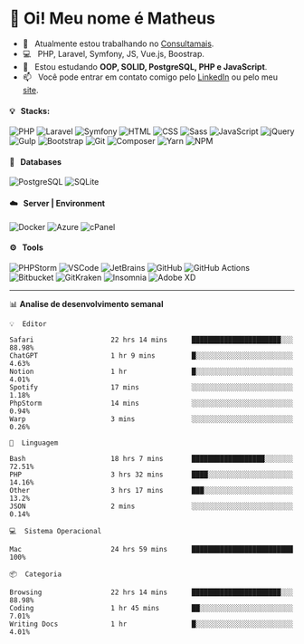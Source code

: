 # 👋 Oi! Meu nome é Matheus

- 🔭 &nbsp; Atualmente estou trabalhando no [Consultamais](https://consultamais.com.br/).
- 💻 &nbsp; PHP, Laravel, Symfony, JS, Vue.js, Boostrap.
- 🌱 &nbsp; Estou estudando **OOP, SOLID, PostgreSQL, PHP e JavaScript**.
- 📫 &nbsp; Você pode entrar em contato comigo pelo [LinkedIn](https://www.linkedin.com/in/matheuscamargoxavier/) ou pelo meu [site](https://matheuscamargo.co).

#### 💡 &nbsp; Stacks:
![PHP](https://img.shields.io/badge/-PHP-777BB4?&logo=php&logoColor=FFFFFF)
![Laravel](https://img.shields.io/badge/-Laravel-FF2D20?&logo=laravel&logoColor=FFFFFF)
![Symfony](https://img.shields.io/badge/-Symfony-000000?&logo=symfony&logoColor=FFFFFF)
![HTML](https://img.shields.io/badge/-HTML-E34F26?&logo=html5&logoColor=FFFFFF)
![CSS](https://img.shields.io/badge/-CSS-1572B6?&logo=css3&logoColor=FFFFFF)
![Sass](https://img.shields.io/badge/-Sass-CC6699?&logo=sass&logoColor=FFFFFF)
![JavaScript](https://img.shields.io/badge/-JavaScript-F7DF1E?&logo=javascript&logoColor=FFFFFF)
![jQuery](https://img.shields.io/badge/-jQuery-0769AD?&logo=jquery&logoColor=FFFFFF)
![Gulp](https://img.shields.io/badge/-Gulp-CF4647?&logo=gulp&logoColor=FFFFFF)
![Bootstrap](https://img.shields.io/badge/-Bootstrap-7952B3?&logo=bootstrap&logoColor=FFFFFF)
![Git](https://img.shields.io/badge/-Git-F05032?&logo=git&logoColor=FFFFFF)
![Composer](https://img.shields.io/badge/-Composer-885630?&logo=composer&logoColor=FFFFFF)
![Yarn](https://img.shields.io/badge/-Yarn-2C8EBB?&logo=yarn&logoColor=FFFFFF)
![NPM](https://img.shields.io/badge/-npm-CB3837?&logo=npm&logoColor=FFFFFF)

#### 💾 &nbsp; Databases
![PostgreSQL](https://img.shields.io/badge/-PostgreSQL-336791?&logo=PostgreSQL&logoColor=FFFFFF)
![SQLite](https://img.shields.io/badge/-SQLite-003B57?&logo=SQLite&logoColor=FFFFFF)

#### ☁️ &nbsp; Server | Environment
![Docker](https://img.shields.io/badge/-Docker-2496ED?&logo=docker&logoColor=FFFFFF)
![Azure](https://img.shields.io/badge/-Azure-0089D6?&logo=microsoft%20azure&logoColor=FFFFFF)
![cPanel](https://img.shields.io/badge/-cPanel-FF6C2C?&logo=cpanel&logoColor=FFFFFF)

#### ⚙️ &nbsp; Tools
![PHPStorm](https://img.shields.io/badge/-PHPStorm-000000?&logo=PHPStorm&logoColor=FFFFFF)
![VSCode](https://img.shields.io/badge/-VSCode-007ACC?&logo=Visual%20Studio%20Code&logoColor=FFFFFF) 
![JetBrains](https://img.shields.io/badge/-JetBrains-000000?&logo=jetbrains&logoColor=FFFFFF) 
![GitHub](https://img.shields.io/badge/-GitHub-181717?&logo=github&logoColor=FFFFFF) 
![GitHub Actions](https://img.shields.io/badge/-GitHub%20Actions-181717?&logo=GitHub%20Actions&logoColor=FFFFFF) 
![Bitbucket](https://img.shields.io/badge/-Bitbucket-0052CC?&logo=bitbucket&logoColor=FFFFFF)
![GitKraken](https://img.shields.io/badge/-GitKraken-179287?&logo=GitKraken&logoColor=FFFFFF)
![Insomnia](https://img.shields.io/badge/-Insomnia-5849BE?&logo=Insomnia&logoColor=FFFFFF)
![Adobe XD](https://img.shields.io/badge/-Adobe%20XD-FF61F6?&logo=adobe%20xd&logoColor=FFFFFF) 
_______

📊  **Analise de desenvolvimento semanal**
```text
💡  Editor

Safari                   22 hrs 14 mins      ██████████████████████░░░     88.98%
ChatGPT                  1 hr 9 mins         █░░░░░░░░░░░░░░░░░░░░░░░░      4.63%
Notion                   1 hr                █░░░░░░░░░░░░░░░░░░░░░░░░      4.01%
Spotify                  17 mins             ░░░░░░░░░░░░░░░░░░░░░░░░░      1.18%
PhpStorm                 14 mins             ░░░░░░░░░░░░░░░░░░░░░░░░░      0.94%
Warp                     3 mins              ░░░░░░░░░░░░░░░░░░░░░░░░░      0.26%
```
```text
💬  Linguagem

Bash                     18 hrs 7 mins       ██████████████████░░░░░░░     72.51%
PHP                      3 hrs 32 mins       ████░░░░░░░░░░░░░░░░░░░░░     14.16%
Other                    3 hrs 17 mins       ███░░░░░░░░░░░░░░░░░░░░░░      13.2%
JSON                     2 mins              ░░░░░░░░░░░░░░░░░░░░░░░░░      0.14%
```
```text
💻  Sistema Operacional

Mac                      24 hrs 59 mins      █████████████████████████       100%
```
```text
📦  Categoria

Browsing                 22 hrs 14 mins      ██████████████████████░░░     88.98%
Coding                   1 hr 45 mins        ██░░░░░░░░░░░░░░░░░░░░░░░      7.01%
Writing Docs             1 hr                █░░░░░░░░░░░░░░░░░░░░░░░░      4.01%
```
